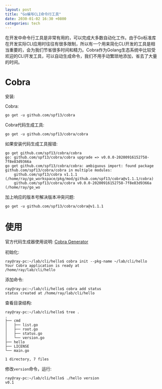 ```yaml
---
layout: post
title: "Go编写CLI命令行工具"
date: 2030-01-02 16:30 +0800
categories: tech
---
```


在开发中命令行工具是非常有用的，可以完成大多数自动化工作。由于Go标准库在开发实际CLI应用时往往有很多限制，所以有一个用来简化CLI开发的工具是相当重要的，会为我们节省很多时间和精力。Cobra作为Golang生态系统中比较受欢迎的CLI开发工具，可以自动生成命令，我们不用手动繁琐地添加，省去了大量的时间。

# Cobra
安装: 

Cobra:
```
go get -u github.com/spf13/cobra
```

Cobra代码生成工具: 
```
go get -u github.com/spf13/cobra/cobra
```

如果安装代码生成工具报错:
```
go get github.com/spf13/cobra/cobra
go: github.com/spf13/cobra/cobra upgrade => v0.0.0-20200916152758-7f8e83d9366a
go get github.com/spf13/cobra/cobra: ambiguous import: found package github.com/spf13/cobra/cobra in multiple modules:
	github.com/spf13/cobra v1.1.1 (/home/ray/go_workspace/pkg/mod/github.com/spf13/cobra@v1.1.1/cobra)
	github.com/spf13/cobra/cobra v0.0.0-20200916152758-7f8e83d9366a (/home/ray/go_wo
```

加上响应的版本号解决版本冲突问题: 
```
go get -u github.com/spf13/cobra/cobra@v1.1.1
```

# 使用

官方代码生成器使用说明: [Cobra Generator](https://github.com/spf13/cobra/blob/master/cobra/README.md)

初始化:
```
ray@ray-pc:~/lab/cli/hello$ cobra init --pkg-name ~/lab/cli/hello
Your Cobra application is ready at
/home/ray/lab/cli/hello
```

添加命令: 
```
ray@ray-pc:~/lab/cli/hello$ cobra add status
status created at /home/ray/lab/cli/hello
```

查看目录结构: 
```
ray@ray-pc:~/lab/cli/hello$ tree .
.
├── cmd
│   ├── list.go
│   ├── root.go
│   ├── status.go
│   └── version.go
├── hello
├── LICENSE
└── main.go

1 directory, 7 files
```

修改`version`命令，运行:  
```
ray@ray-pc:~/lab/cli/hello$ ./hello version
v0.1
```
